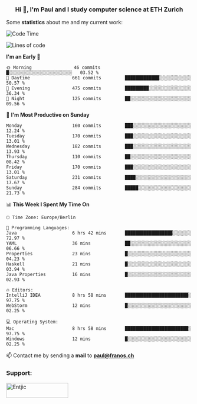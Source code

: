 <h3 align="center">Hi 👋, I'm Paul and I study computer science at ETH Zurich</h3>


Some **statistics** about me and my current work:

<!--START_SECTION:waka-->
![Code Time](http://img.shields.io/badge/Code%20Time-1%2C366%20hrs%2055%20mins-blue)

![Lines of code](https://img.shields.io/badge/From%20Hello%20World%20I%27ve%20Written-1.9%20million%20lines%20of%20code-blue)

**I'm an Early 🐤** 

```text
🌞 Morning                46 commits          █░░░░░░░░░░░░░░░░░░░░░░░░   03.52 % 
🌆 Daytime                661 commits         █████████████░░░░░░░░░░░░   50.57 % 
🌃 Evening                475 commits         █████████░░░░░░░░░░░░░░░░   36.34 % 
🌙 Night                  125 commits         ██░░░░░░░░░░░░░░░░░░░░░░░   09.56 % 
```
📅 **I'm Most Productive on Sunday** 

```text
Monday                   160 commits         ███░░░░░░░░░░░░░░░░░░░░░░   12.24 % 
Tuesday                  170 commits         ███░░░░░░░░░░░░░░░░░░░░░░   13.01 % 
Wednesday                182 commits         ███░░░░░░░░░░░░░░░░░░░░░░   13.93 % 
Thursday                 110 commits         ██░░░░░░░░░░░░░░░░░░░░░░░   08.42 % 
Friday                   170 commits         ███░░░░░░░░░░░░░░░░░░░░░░   13.01 % 
Saturday                 231 commits         ████░░░░░░░░░░░░░░░░░░░░░   17.67 % 
Sunday                   284 commits         █████░░░░░░░░░░░░░░░░░░░░   21.73 % 
```


📊 **This Week I Spent My Time On** 

```text
🕑︎ Time Zone: Europe/Berlin

💬 Programming Languages: 
Java                     6 hrs 42 mins       ██████████████████░░░░░░░   72.97 % 
YAML                     36 mins             ██░░░░░░░░░░░░░░░░░░░░░░░   06.66 % 
Properties               23 mins             █░░░░░░░░░░░░░░░░░░░░░░░░   04.23 % 
Haskell                  21 mins             █░░░░░░░░░░░░░░░░░░░░░░░░   03.94 % 
Java Properties          16 mins             █░░░░░░░░░░░░░░░░░░░░░░░░   02.93 % 

🔥 Editors: 
IntelliJ IDEA            8 hrs 58 mins       ████████████████████████░   97.75 % 
WebStorm                 12 mins             █░░░░░░░░░░░░░░░░░░░░░░░░   02.25 % 

💻 Operating System: 
Mac                      8 hrs 58 mins       ████████████████████████░   97.75 % 
Windows                  12 mins             █░░░░░░░░░░░░░░░░░░░░░░░░   02.25 % 
```


<!--END_SECTION:waka-->

📫 Contact me by sending a **mail** to **paul@franos.ch**

<h3 align="left">Support:</h3>
<p><a href="https://ko-fi.com/Entjic"> <img align="left" src="https://cdn.ko-fi.com/cdn/kofi3.png?v=3" height="40" width="168" alt="Entjic" /></a></p>
